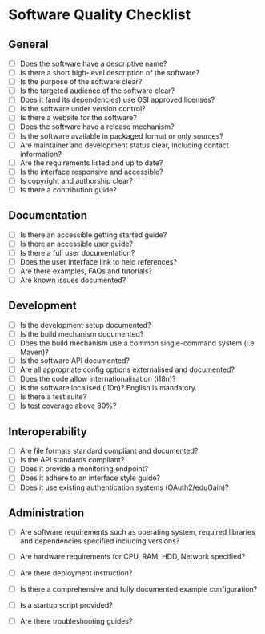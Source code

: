 # Software Quality Checklist

## General

- [ ] Does the software have a descriptive name?
- [ ] Is there a short high-level description of the software?
- [ ] Is the purpose of the software clear?
- [ ] Is the targeted audience of the software clear?
- [ ] Does it (and its dependencies) use OSI approved licenses?
- [ ] Is the software under version control?
- [ ] Is there a website for the software?
- [ ] Does the software have a release mechanism?
- [ ] Is the software available in packaged format or only sources?
- [ ] Are maintainer and development status clear, including contact information?
- [ ] Are the requirements listed and up to date?
- [ ] Is the interface responsive and accessible?
- [ ] Is copyright and authorship clear?
- [ ] Is there a contribution guide?

## Documentation

- [ ] Is there an accessible getting started guide?
- [ ] Is there an accessible user guide?
- [ ] Is there a full user documentation?
- [ ] Does the user interface link to held references?
- [ ] Are there examples, FAQs and tutorials?
- [ ] Are known issues documented?

## Development

- [ ] Is the development setup documented?
- [ ] Is the build mechanism documented?
- [ ] Does the build mechanism use a common single-command system (i.e. Maven)?
- [ ] Is the software API documented?
- [ ] Are all appropriate config options externalised and documented?
- [ ] Does the code allow internationalisation (i18n)?
- [ ] Is the software localised (l10n)? English is mandatory.
- [ ] Is there a test suite?
- [ ] Is test coverage above 80%?

## Interoperability

- [ ] Are file formats standard compliant and documented?
- [ ] Is the API standards compliant?
- [ ] Does it provide a monitoring endpoint?
- [ ] Does it adhere to an interface style guide?
- [ ] Does it use existing authentication systems (OAuth2/eduGain)?

## Administration

- [ ] Are software requirements such as operating system, required libraries and dependencies specified including versions?
- [ ] Are hardware requirements for CPU, RAM, HDD, Network specified?
- [ ] Are there deployment instruction?
- [ ] Is there a comprehensive and fully documented example configuration?
- [ ] Is a startup script provided?
- [ ] Are there troubleshooting guides?


